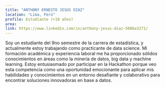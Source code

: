 ```yaml
---
title: "ANTHONY ERNESTO JESUS DIAZ"
location: "Lima, Perú"
profile: Estudiante (+18 años)
area: 
link: https://www.linkedin.com/in/anthony-jesus-diaz-5086a3271/
---
```


Soy un estudiante del 9no semestre de la carrera de estadística, y actualmente estoy trabajando como practicante de data science. Mi formación académica y experiencia laboral me ha proporcionado sólidos conocimientos en áreas como la minería de datos, big data y machine learning. Estoy entusiasmado por participar en la Hackathon porque veo esta competencia como una oportunidad emocionante para aplicar mis habilidades y conocimientos en un entorno desafiante y colaborativo para encontrar soluciones innovadoras en base a datos.